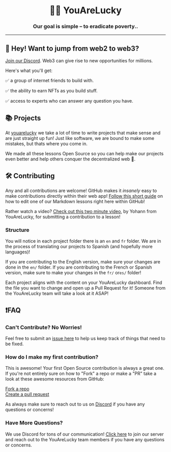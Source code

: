 <h1 align="center">🦄🌈 YouAreLucky </h1>

<h3 align="center">
  <strong>Our goal is simple – to eradicate poverty..</strong>
</h3>


---
## 👋 Hey! Want to jump from web2 to web3?
[Join our Discord](https://discord.gg/Zqs3bwV5). Web3 can give rise to new opportunities for millions.

Here's what you'll get:

✅ a group of internet friends to build with.

✅ the ability to earn NFTs as you build stuff.

✅ access to experts who can answer any question you have.

## 📚 Projects

At [youarelucky](http://youarelucky.io/) we take a lot of time to write projects that make sense and are just straight up fun! Just like software, we are bound to make some mistakes, but thats where you come in.

We made all these lessons Open Source so you can help make our projects even better and help others conquer the decentralized web 🤘.

## 🛠 Contributing

Any and all contributions are welcome! GitHub makes it _insanely_ easy to make contributions directly within their web app! [Follow this short guide](https://docs.github.com/en/repositories/working-with-files/managing-files/editing-files#editing-files-in-another-users-repository) on how to edit one of our Markdown lessons right here within GitHub!

Rather watch a video? [Check out this two minute video](#), by Yohann from YouAreLucky, for submitting a contribution to a lesson!

### Structure
You will notice in each project folder there is an `en` and `fr` folder. We are in the process of translating our projects to Spanish (and hopefully more languages)!

If you are contributing to the English version, make sure your changes are done in the `en/` folder. If you are contributing to the French or Spanish version, make sure to make your changes in the `fr/` or`es/` folder!

Each project aligns with the content on your YouAreLucky dashboard. Find the file you want to change and open up a Pull Request for it! Someone from the YouAreLucky team will take a look at it ASAP!

## ❗️FAQ

### **Can't Contribute? No Worries!**
Feel free to submit an [issue here](#) to help us keep track of things that need to be fixed.

### **How do I make my first contribution?**
This is awesome! Your first Open Source contribution is always a great one. If you're not entirely sure on how to "Fork" a repo or make a "PR" take a look at these awesome resources from GitHub:

[Fork a repo](https://docs.github.com/en/get-started/quickstart/fork-a-repo)<br>
[Create a pull request](https://docs.github.com/en/github/collaborating-with-pull-requests/proposing-changes-to-your-work-with-pull-requests/creating-a-pull-request)

As always make sure to reach out to us on [Discord](https://discord.gg/CFuBU7RJ42) if you have any questions or concerns!

### **Have More Questions?**
We use Discord for tons of our communication! [Click here](https://discord.gg/Zqs3bwV5) to join our server and reach out to the YouAreLucky team members if you have any questions or concerns.

